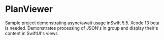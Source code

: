 # PlanViewer
Sample project demonstrating async/await usage inSwift 5.5. Xcode 13 beta is needed.
Demonstrates processing of JSON's in group and display their's content in SwiftUI's views
